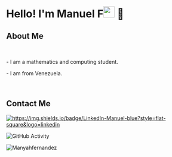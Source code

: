 <h1>Hello! I'm Manuel F<img src="https://raw.githubusercontent.com/iampavangandhi/iampavangandhi/master/gifs/Hi.gif" width="30px"> 🚀</h1>

<h2>About Me</h2>
<br>
<p>- I am a mathematics and computing student.</p>
<p>- I am from Venezuela.</p>
<br>

<h2>Contact Me</h2>
<a href="#"><img alt="https://img.shields.io/badge/LinkedIn-Manuel-blue?style=flat-square&logo=linkedin"></a>

![GitHub Activity](https://github-readme-stats.vercel.app/api?username=Manyahfernandez&show_icons=true)

<p align="left"> <img src="https://komarev.com/ghpvc/?username=Manyahfernandez9&label=Profile%20views&color=0e75b6&style=flat" alt="Manyahfernandez" /> </p>
